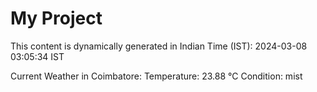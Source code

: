 # My Project

This content is dynamically generated in Indian Time (IST): 2024-03-08 03:05:34 IST


Current Weather in Coimbatore:
Temperature: 23.88 °C
Condition: mist
